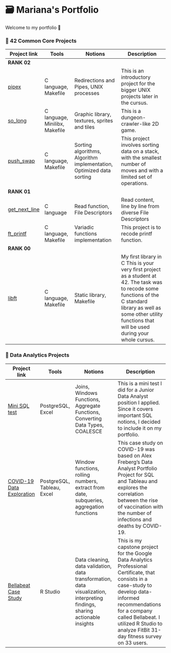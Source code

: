 # 🗃️ Mariana's Portfolio

Welcome to my portfolio 👋

### 🐤 42 Common Core Projects

|Project link | Tools | Notions | Description|
|---|---|---|---|
| **RANK 02** |
|[pipex]()| C language, Makefile | Redirections and Pipes, UNIX processes | This is an introductory project for the bigger UNIX projects later in the cursus. |
|[so_long](https://github.com/marianaobmorais/so_long)| C language, Minilibx, Makefile | Graphic library, textures, sprites and tiles | This is a dungeon-crawler-like 2D game. |
|[push_swap](https://github.com/marianaobmorais/push_swap)| C language, Makefile | Sorting algorithms, Algorithm implementation, Optimized data sorting | This project involves sorting data on a stack, with the smallest number of moves and with a limited set of operations. |
| **RANK 01** |
|[get_next_line](https://github.com/marianaobmorais/get_next_line)| C language | Read function, File Descriptors | Read content, line by line from diverse File Descriptors |
|[ft_printf](https://github.com/marianaobmorais/ft_printf)| C language, Makefile | Variadic functions implementation | This project is to recode printf function. |
| **RANK 00** |
|[libft](https://github.com/marianaobmorais/libft)| C language, Makefile | Static library, Makefile | My first library in C This is your very first project as a student at 42. The task was to recode some functions of the C standard library as well as some other utility functions that will be used during your whole cursus. |


### 📓 Data Analytics Projects

|Project link | Tools | Notions | Description|
|---|---|---|---|
|[Mini SQL test](https://github.com/marianaobmorais/mini_sql_test)| PostgreSQL, Excel | Joins, Windows Functions, Aggregate Functions, Converting Data Types, COALESCE | This is a mini test I did for a Junior Data Analyst position I applied. Since it covers important SQL notions, I decided to include it on my portfolio.|
|[COVID-19 Data Exploration](https://github.com/marianaobmorais/covid_data_exploration)| PostgreSQL, Tableau, Excel | Window functions, rolling numbers, extract from date, subqueries, aggregation functions | This case study on COVID-19 was based on Alex Freberg’s Data Analyst Portfolio Project for SQL and Tableau and explores the correlation between the rise of vaccination with the number of infections and deaths by COVID-19.|
|[Bellabeat Case Study](https://www.kaggle.com/code/marianamorais/bellabeat-case-study-with-r)| R Studio | Data cleaning, data validation, data transformation, data visualization, interpreting findings, sharing actionable insights | This is my capstone project for the Google Data Analytics Professional Certificate, that consists in a case-study to develop data-informed recommendations for a company called Bellabeat. I utilized R Studio to analyze FitBit 31-day fitness survey on 33 users.|


